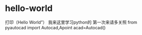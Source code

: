 # hello-world
打印（Hello World”）
我来这里学习python的
第一次来请多关照
from pyautocad import Autocad,Apoint
acad=Autocad()

